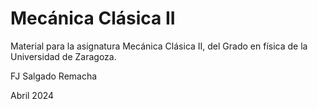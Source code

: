 # Mecánica Clásica II
Material para la asignatura Mecánica Clásica II, del Grado en física de la Universidad de Zaragoza.

FJ Salgado Remacha

Abril 2024
